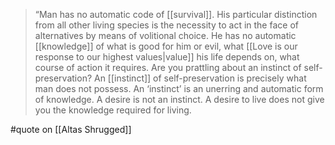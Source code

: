 > “Man has no automatic code of [[survival]]. His particular distinction from all other living species is the necessity to act in the face of alternatives by means of volitional choice. He has no automatic [[knowledge]] of what is good for him or evil, what [[Love is our response to our highest values|value]] his life depends on, what course of action it requires. Are you prattling about an instinct of self-preservation? An [[instinct]] of self-preservation is precisely what man does not possess. An ‘instinct’ is an unerring and automatic form of knowledge. A desire is not an instinct. A desire to live does not give you the knowledge required for living.

#quote on [[Altas Shrugged]]
